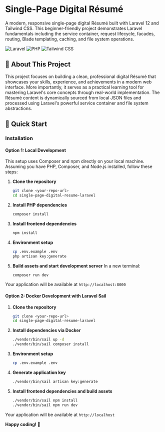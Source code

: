# Single-Page Digital Résumé

A modern, responsive single-page digital Résumé built with Laravel 12 and Tailwind CSS. This beginner-friendly project demonstrates Laravel fundamentals including the service container, request lifecycle, facades, routing, Blade templating, caching, and file system operations.

![Laravel](https://img.shields.io/badge/Laravel-12-red?style=flat-square&logo=laravel)
![PHP](https://img.shields.io/badge/PHP-8.4-blue?style=flat-square&logo=php)
![Tailwind CSS](https://img.shields.io/badge/Tailwind%20CSS-4.0-06B6D4?style=flat-square&logo=tailwindcss)

## 📖 About This Project

This project focuses on building a clean, professional digital Résumé that showcases your skills, experience, and achievements in a modern web interface. More importantly, it serves as a practical learning tool for mastering Laravel's core concepts through real-world implementation. The Résumé content is dynamically sourced from local JSON files and processed using Laravel's powerful service container and file system abstractions.

## 🚀 Quick Start

### Installation

#### Option 1: Local Development

This setup uses Composer and npm directly on your local machine. Assuming you have PHP, Composer, and Node.js installed, follow these steps:

1. **Clone the repository**
   ```bash
   git clone <your-repo-url>
   cd single-page-digital-resume-laravel
   ```

2. **Install PHP dependencies**
   ```bash
   composer install
   ```

3. **Install frontend dependencies**
   ```bash
   npm install
   ```

4. **Environment setup**
   ```bash
   cp .env.example .env
   php artisan key:generate
   ```

5. **Build assets and start development server**
   In a new terminal:
   ```bash
   composer run dev
   ```

Your application will be available at `http://localhost:8000`

#### Option 2: Docker Development with Laravel Sail

1. **Clone the repository**
   ```bash
   git clone <your-repo-url>
   cd single-page-digital-resume-laravel
   ```

2. **Install dependencies via Docker**
   ```bash
   ./vendor/bin/sail up -d
   ./vendor/bin/sail composer install
   ```

3. **Environment setup**
   ```bash
   cp .env.example .env
   ```

4. **Generate application key**
   ```bash
   ./vendor/bin/sail artisan key:generate
   ```

5. **Install frontend dependencies and build assets**
   ```bash
   ./vendor/bin/sail npm install
   ./vendor/bin/sail npm run dev
   ```

Your application will be available at `http://localhost`

**Happy coding! 🚀**
